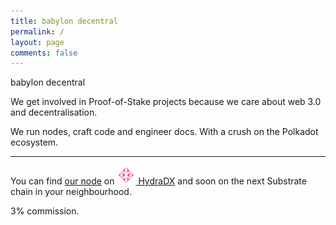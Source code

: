 ```yaml
---
title: babylon decentral
permalink: /
layout: page
comments: false
---
```


<div class="title">
  babylon decentral
</div>

We get involved in Proof-of-Stake projects because we care about web 3.0 and decentralisation.

We run nodes, craft code and engineer docs. With a crush on the Polkadot ecosystem.

---

You can find <a href="https://polkadot.js.org/apps/?rpc=wss%3A%2F%2Frpc-01.snakenet.hydradx.io#/staking/query/7LCHXbmWceHCAKKrvcT5yLmtkkWUcpgb74jb8iceWH9y2j7j" target="_blank">our node</a> on <a href="https://hydradx.io" target="_blank"><img src="/assets/img/hydradx-logo.svg" width="30" fill="currentColor"> HydraDX</a> and soon on the next Substrate chain in your neighbourhood.

3% commission.
